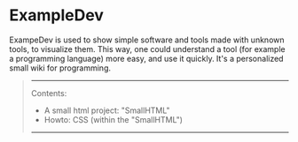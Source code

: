# ExampleDev

ExampeDev is used to show simple software and tools made with unknown tools, to visualize them.
This way, one could understand a tool (for example a programming language) more easy, and use it quickly.
It's a personalized small wiki for programming.

>___
>Contents:
>
>- A small html project: "SmallHTML"
>- Howto: CSS (within the "SmallHTML")
>
>___
